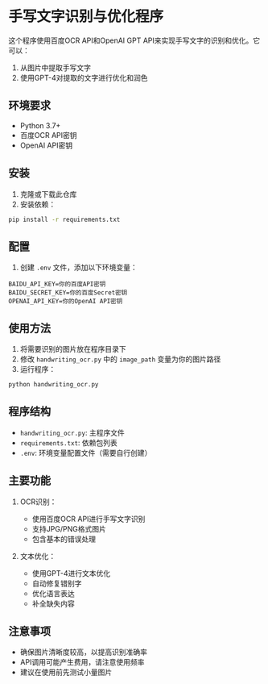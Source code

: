 # 手写文字识别与优化程序

这个程序使用百度OCR API和OpenAI GPT API来实现手写文字的识别和优化。它可以：
1. 从图片中提取手写文字
2. 使用GPT-4对提取的文字进行优化和润色

## 环境要求

- Python 3.7+
- 百度OCR API密钥
- OpenAI API密钥

## 安装

1. 克隆或下载此仓库
2. 安装依赖：
```bash
pip install -r requirements.txt
```

## 配置

1. 创建 `.env` 文件，添加以下环境变量：
```
BAIDU_API_KEY=你的百度API密钥
BAIDU_SECRET_KEY=你的百度Secret密钥
OPENAI_API_KEY=你的OpenAI API密钥
```

## 使用方法

1. 将需要识别的图片放在程序目录下
2. 修改 `handwriting_ocr.py` 中的 `image_path` 变量为你的图片路径
3. 运行程序：
```bash
python handwriting_ocr.py
```

## 程序结构

- `handwriting_ocr.py`: 主程序文件
- `requirements.txt`: 依赖包列表
- `.env`: 环境变量配置文件（需要自行创建）

## 主要功能

1. OCR识别：
   - 使用百度OCR API进行手写文字识别
   - 支持JPG/PNG格式图片
   - 包含基本的错误处理

2. 文本优化：
   - 使用GPT-4进行文本优化
   - 自动修复错别字
   - 优化语言表达
   - 补全缺失内容

## 注意事项

- 确保图片清晰度较高，以提高识别准确率
- API调用可能产生费用，请注意使用频率
- 建议在使用前先测试小量图片 